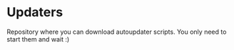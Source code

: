 # Updaters
Repository where you can download autoupdater scripts. You only need to start them and wait :)
